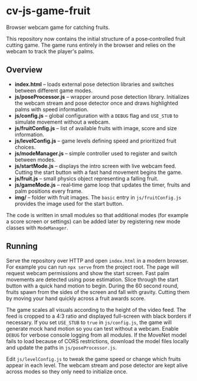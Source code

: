# cv-js-game-fruit

Browser webcam game for catching fruits.

This repository now contains the initial structure of a pose‑controlled fruit cutting game. The game runs entirely in the browser and relies on the webcam to track the player's palms.

## Overview

- **index.html** – loads external pose detection libraries and switches between different game modes.
- **js/poseProcessor.js** – wrapper around pose detection library. Initializes the webcam stream and pose detector once and draws highlighted palms with speed information.
- **js/config.js** – global configuration with a `DEBUG` flag and `USE_STUB` to simulate movement without a webcam.
- **js/fruitConfig.js** – list of available fruits with image, score and size information.
- **js/levelConfig.js** – game levels defining speed and prioritized fruit choices.
- **js/modeManager.js** – simple controller used to register and switch between modes.
- **js/startMode.js** – displays the intro screen with live webcam feed. Cutting the start button with a fast hand movement begins the game.
- **js/fruit.js** – small physics object representing a falling fruit.
- **js/gameMode.js** – real‑time game loop that updates the timer, fruits and palm positions every frame.
- **img/** – folder with fruit images. The `basic` entry in `js/fruitConfig.js`
  provides the image used for the start button.

The code is written in small modules so that additional modes (for example a score screen or settings) can be added later by registering new mode classes with `ModeManager`.

## Running

Serve the repository over HTTP and open `index.html` in a modern browser. For example you can run `npx serve` from the project root. The page will request webcam permissions and show the start screen. Fast palm movements are detected using pose estimation. Slice through the start button with a quick hand motion to begin. During the 60 second round, fruits spawn from the sides of the screen and fall with gravity. Cutting them by moving your hand quickly across a fruit awards score.

The game scales all visuals according to the height of the video feed. The feed is cropped to a 4:3 ratio and displayed full-screen with black borders if necessary. If you set `USE_STUB` to `true` in `js/config.js`, the game will generate mock hand motion so you can test without a webcam. Enable `DEBUG` for verbose console logging from all modules.
If the MoveNet model fails to load because of CORS restrictions, download the model files locally and update the paths in `js/poseProcessor.js`.

Edit `js/levelConfig.js` to tweak the game speed or change which fruits appear in each level. The webcam stream and pose detector are kept alive across modes so they only need to initialize once.

